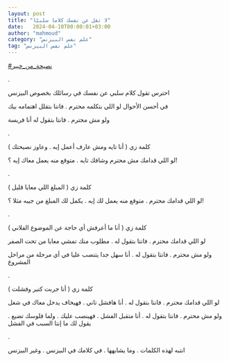 ```yaml
---
layout: post
title: "لا تقل عن نفسك كلاما سلبيّا"
date:   2024-04-10T00:00:01+03:00
author: "mahmoud"
category: "علم نفس البيزنس"
tag: "علم نفس البيزنس"
---
```



[<u>\#نصيحة\_من\_خبير</u>](https://www.facebook.com/hashtag/%D9%86%D8%B5%D9%8A%D8%AD%D8%A9_%D9%85%D9%86_%D8%AE%D8%A8%D9%8A%D8%B1?__eep__=6&__cft__%5b0%5d=AZWdGwMzy4FyD_jlibuSktk7YfpvWWF8sraGZYK6Dk7RMc5_K5vdFQrT_B6l9ePUGvral6DcBqr5b_cLwbmv0eiFV8LZfVCb8ZQHvfbWZcp7Pi6KvV0Hhjchy1SzBu0Lr_S4-2oXIec6ZMqn_7M-mNAquI2B88KNCRksxHwILnISwQ&__tn__=*NK-R)

.

احترس تقول كلام سلبي عن نفسك في رسائلك بخصوص
البيزنس

في أحسن الأحوال لو اللي بتكلمه محترم . فانتا بتقلل
اهتمامه بيك

ولو مش محترم . فانتا بتقول له أنا فريسة

.

كلمة زي ( أنا تايه ومش عارف أعمل إيه . وعاوز
نصيحتك )

لو اللي قدامك مش محترم وشافك تايه . متوقع منه يعمل معاك
إيه ؟!

.

كلمة زي ( المبلغ اللي معايا قليل )

لو اللي قدامك محترم . متوقع منه يعمل لك إيه . يكمل لك
المبلغ من جيبه مثلا ؟!

.

كلمة زي ( أنا ما أعرفش أي حاجة عن الموضوع الفلاني
)

لو اللي قدامك محترم . فانتا بتقول له . مطلوب منك تمشي
معايا من تحت الصفر

ولو مش محترم . فانتا بتقول له . أنا سهل جدا يتنصب عليا
في أي مرحلة من مراحل المشروع

.

كلمة زي ( أنا جربت كتير وفشلت )

لو اللي قدامك محترم . فانتا بتقول له . أنا هافشل تاني .
فهيخاف يدخل معاك في شغل

ولو مش محترم . فانتا بتقول له . أنا متقبل الفشل . فهينصب
عليك . ولما فلوسك تضيع . يقول لك ما إنتا السبب في الفشل

.

انتبه لهذه الكلمات . وما يشابهها . في كلامك في البيزنس .
وغير البيزنس
